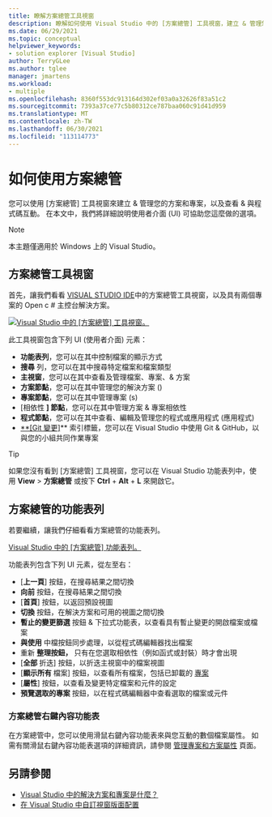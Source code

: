 ```yaml
---
title: 瞭解方案總管工具視窗
description: 瞭解如何使用 Visual Studio 中的 [方案總管] 工具視窗，建立 & 管理您的檔案、專案和方案。
ms.date: 06/29/2021
ms.topic: conceptual
helpviewer_keywords:
- solution explorer [Visual Studio]
author: TerryGLee
ms.author: tglee
manager: jmartens
ms.workload:
- multiple
ms.openlocfilehash: 8360f553dc913164d302ef03a0a32626f83a51c2
ms.sourcegitcommit: 7393a37ce77c5b80312ce787baa060c91d41d959
ms.translationtype: MT
ms.contentlocale: zh-TW
ms.lasthandoff: 06/30/2021
ms.locfileid: "113114773"
---
```

# <a name="how-to-use-solution-explorer"></a>如何使用方案總管

您可以使用 [方案總管] 工具視窗來建立 & 管理您的方案和專案，以及查看 & 與程式碼互動。 在本文中，我們將詳細說明使用者介面 (UI) 可協助您這麼做的選項。

> [!NOTE]
> 本主題僅適用於 Windows 上的 Visual Studio。

## <a name="solution-explorer-tool-window"></a>方案總管工具視窗

首先，讓我們看看 [VISUAL STUDIO IDE](../get-started/visual-studio-ide.md)中的方案總管工具視窗，以及具有兩個專案的 Open c # 主控台解決方案。

[![Visual Studio 中的 [方案總管] 工具視窗。](media/solution-explorer-tool-window.png)](media/solution-explorer-tool-window.png#lightbox)

此工具視窗包含下列 UI (使用者介面) 元素：

- **功能表列**，您可以在其中控制檔案的顯示方式
- **搜尋** 列，您可以在其中搜尋特定檔案和檔案類型
- **主視窗**，您可以在其中查看及管理檔案、專案、& 方案
- **方案節點**，您可以在其中管理您的解決方案 () 
- **專案節點**，您可以在其中管理專案 (s) 
- [相依性 **] 節點**，您可以在其中管理方案 & 專案相依性
- **程式節點**，您可以在其中查看、編輯及管理您的程式或應用程式 (應用程式) 
- [ **[Git 變更]](../version-control/git-with-visual-studio.md?view=vs-2019&preserve-view=true#git-changes-window)** 索引標籤，您可以在 Visual Studio 中使用 Git & GitHub，以與您的小組共同作業專案

> [!TIP]
> 如果您沒有看到 [方案總管] 工具視窗，您可以在 Visual Studio 功能表列中，使用 **View**  >  **方案總管** 或按下 **Ctrl** + **Alt** + **L** 來開啟它。

## <a name="solution-explorer-menu-bar"></a>方案總管的功能表列

若要繼續，讓我們仔細看看方案總管的功能表列。

[Visual Studio 中的 [方案總管] 功能表列。](media/solution-explorer-menu-bar.png)

功能表列包含下列 UI 元素，從左至右：

- [**上一頁**] 按鈕，在搜尋結果之間切換
- **向前** 按鈕，在搜尋結果之間切換
- [**首頁**] 按鈕，以返回預設視圖
- **切換** 按鈕，在解決方案和可用的視圖之間切換
- **暫止的變更篩選** 按鈕 & 下拉式功能表，以查看具有暫止變更的開啟檔案或檔案
- **與使用** 中檔按鈕同步處理，以從程式碼編輯器找出檔案
- 重新 **整理按鈕，** 只有在您選取相依性（例如函式或封裝）時才會出現
- [**全部** 折迭] 按鈕，以折迭主視窗中的檔案視圖
- [**顯示所有** 檔案] 按鈕，以查看所有檔案，包括已卸載的 [專案](filtered-solutions.md#toggle-unloaded-project-visibility)
- [**屬性**] 按鈕，以查看及變更特定檔案和元件的設定
- **預覽選取的專案** 按鈕，以在程式碼編輯器中查看選取的檔案或元件

### <a name="solution-explorer-right-click-context-menu"></a>方案總管右鍵內容功能表

在方案總管中，您可以使用滑鼠右鍵內容功能表來與您互動的數個檔案屬性。 如需有關滑鼠右鍵內容功能表選項的詳細資訊，請參閱 [管理專案和方案屬性](managing-project-and-solution-properties.md) 頁面。

## <a name="see-also"></a>另請參閱

- [Visual Studio 中的解決方案和專案是什麼？](solutions-and-projects-in-visual-studio.md)
- [在 Visual Studio 中自訂視窗版面配置](customizing-window-layouts-in-visual-studio.md)
